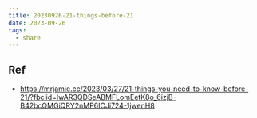 ```yaml
---
title: 20230926-21-things-before-21
date: 2023-09-26
tags:
  - share
---
```


## Ref
- https://mrjamie.cc/2023/03/27/21-things-you-need-to-know-before-21/?fbclid=IwAR3QDSeABMFLomEetK8o_6izjB-B42bcQMGiQRY2nMP6ICJi724-1jwenH8